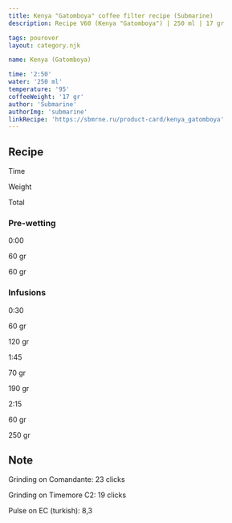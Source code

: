 ```yaml
---
title: Kenya "Gatomboya" coffee filter recipe (Submarine)
description: Recipe V60 (Kenya "Gatomboya") | 250 ml | 17 gr

tags: pourover
layout: category.njk

name: Kenya (Gatomboya)

time: '2:50'
water: '250 ml'
temperature: '95'
coffeeWeight: '17 gr'
author: 'Submarine'
authorImg: 'submarine'
linkRecipe: 'https://sbmrne.ru/product-card/kenya_gatomboya'
---
```


## Recipe


<div class="time-line">

Time

Weight

Total

</div>

### Pre-wetting

<div class="time-line">

0:00

60 gr

60 gr

</div>


### Infusions

<div class="time-line">

0:30

60 gr

120 gr

</div>

<div class="time-line">

1:45

70 gr

190 gr

</div>

<div class="time-line">

2:15

60 gr

250 gr

</div>


<div class="info-warm">

## Note

Grinding on Comandante: 23 clicks

Grinding on Timemore C2: 19 clicks

Pulse on EC (turkish): 8,3
</div>



